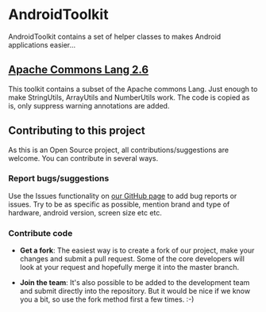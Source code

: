 AndroidToolkit
==============

AndroidToolkit contains a set of helper classes to makes Android applications easier...

## [Apache Commons Lang 2.6](http://commons.apache.org/proper/commons-lang/)
This toolkit contains a subset of the Apache commons Lang. Just enough to make
StringUtils, ArrayUtils and NumberUtils work.
The code is copied as is, only suppress warning annotations are added.

## Contributing to this project
As this is an Open Source project, all contributions/suggestions are welcome.
You can contribute in several ways.

### Report bugs/suggestions
Use the Issues functionality on 
[our GitHub page](https://github.com/eLedge/AndroidToolkit) to add bug reports 
or issues. Try to be as specific as possible, mention brand and type of 
hardware, android version, screen size etc etc.

### Contribute code
* __Get a fork__: The easiest way is to create a fork of our project, make 
your changes and submit a pull request. Some of the core developers will 
look at your request and hopefully merge it into the master branch.

* __Join the team__: It's also possible to be added to the development team 
and submit directly into the repository. But it would be nice if we know you 
a bit, so use the fork method first a few times. :-) 
